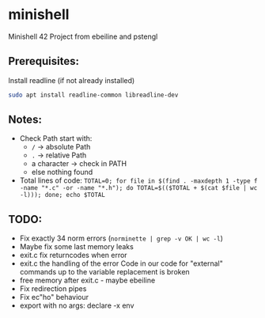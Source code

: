 # minishell
Minishell 42 Project from ebeiline and pstengl

## Prerequisites:
Install readline (if not already installed)
```bash
sudo apt install readline-common libreadline-dev
```

## Notes:
- Check Path start with:
    - `/` -> absolute Path
    - `.` -> relative Path
    - a character -> check in PATH
    - else nothing found
- Total lines of code: `TOTAL=0; for file in $(find . -maxdepth 1 -type f -name "*.c" -or -name "*.h"); do TOTAL=$(($TOTAL + $(cat $file | wc -l))); done; echo $TOTAL`

## TODO:
- Fix exactly 34 norm errors (`norminette | grep -v OK | wc -l`)
- Maybe fix some last memory leaks
- exit.c fix returncodes when error
- exit.c the handling of the error Code in our code for "external" commands up to the variable replacement is broken
- free memory after exit.c - maybe ebeiline
- Fix redirection pipes
- Fix ec"ho" behaviour
- export with no args: declare -x env
